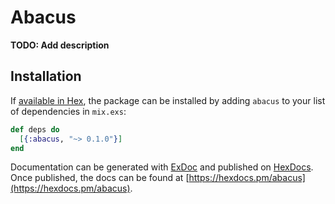 # Abacus

**TODO: Add description**

## Installation

If [available in Hex](https://hex.pm/docs/publish), the package can be installed
by adding `abacus` to your list of dependencies in `mix.exs`:

```elixir
def deps do
  [{:abacus, "~> 0.1.0"}]
end
```

Documentation can be generated with [ExDoc](https://github.com/elixir-lang/ex_doc)
and published on [HexDocs](https://hexdocs.pm). Once published, the docs can
be found at [https://hexdocs.pm/abacus](https://hexdocs.pm/abacus).

